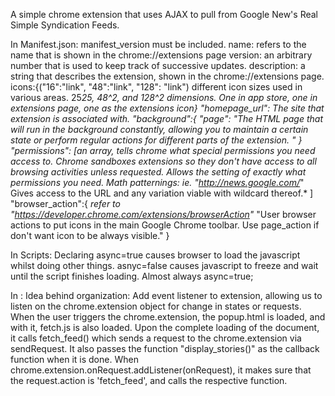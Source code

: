 A simple chrome extension that uses AJAX to pull from Google New's Real Simple Syndication Feeds.


In Manifest.json:
  manifest_version must be included.
  name: refers to the name that is shown in the chrome://extensions page
  version: an arbitrary number that is used to keep track of successive updates.
  description: a string that describes the extension, shown in the chrome://extensions page.
  icons:{("16":"link", "48":"link", "128": "link") different icon sizes used in various areas. 25*25, 48^2, and 128^2 dimensions. One in app store, one in extensions page, one as the extensions icon}
  "homepage_url": The site that extension is associated with.
  "background":{
    "page": "The HTML page that will run in the background constantly, allowing you to maintain a certain state or perform regular actions for different parts of the extension. "
  }
  "permissions": [an array, tells chrome what special permissions you need access to. Chrome sandboxes extensions so they don't have access to all browsing activities unless requested. Allows the setting of exactly what permissions you need. Math patternings: ie. "http://news.google.com/*" Gives access to the URL and any variation viable with wildcard thereof.* ]
  "browser_action":{
    *refer to "https://developer.chrome.com/extensions/browserAction"*
    "User browser actions to put icons in the main Google Chrome toolbar. Use page_action if don't want icon to be always visible."
  }

In Scripts:
  Declaring async=true causes browser to load the javascript whilst doing other things. asnyc=false causes javascript to freeze and wait until the script finishes loading. Almost always async=true;



In  :
Idea behind organization:
  Add event listener to extension, allowing us to listen on the chrome.extension object for change in states or requests. When the user triggers the chrome.extension, the popup.html is loaded, and with it, fetch.js is also loaded. Upon the complete loading of the document, it calls fetch_feed() which sends a request to the chrome.extension via sendRequest. It also passes the function "display_stories()" as the callback function when it is done. When chrome.extension.onRequest.addListener(onRequest), it makes sure that the request.action is 'fetch_feed', and calls the respective function.
